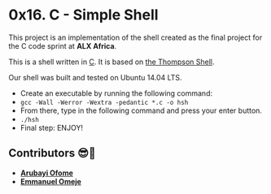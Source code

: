 # 0x16. C - Simple Shell

This project is an implementation of the shell created as the final project for the C code sprint at **ALX Africa**.

This is a shell written in [C](https://en.wikipedia.org/wiki/C_(programming_language)).
It is based on [the Thompson Shell](https://en.wikipedia.org/wiki/Thompson_shell).

Our shell was built and tested on  Ubuntu 14.04 LTS.

- Create an executable by running the following command:
- `gcc -Wall -Werror -Wextra -pedantic *.c -o hsh`
- From there, type in the following command and press your enter button.
- `./hsh`
- Final step: ENJOY!

## Contributors :sunglasses::muscle:
* [**Arubayi Ofome**](https://github.com/Fome-a)
* [**Emmanuel Omeje**](https://github.com/omejeemmanuel1)
